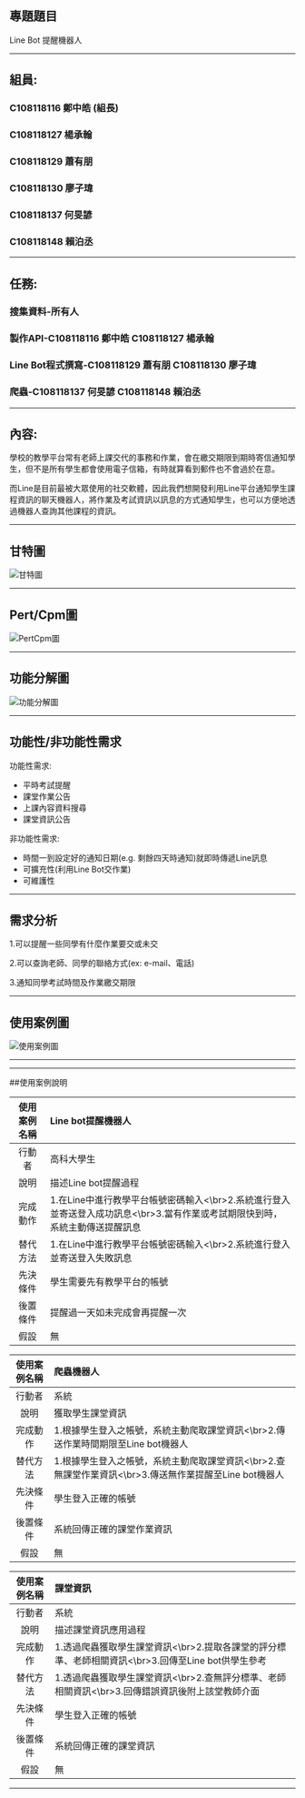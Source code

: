 ## 專題題目
Line Bot 提醒機器人



***
## 組員:
### C108118116 鄭中皓 (組長)
### C108118127 楊承翰
### C108118129 蕭有朋  
### C108118130 廖子瑋
### C108118137 何旻諺
### C108118148 賴泊丞
***
## 任務:
### 搜集資料-所有人
### 製作API-C108118116 鄭中皓 C108118127 楊承翰
### Line Bot程式撰寫-C108118129 蕭有朋 C108118130 廖子瑋
### 爬蟲-C108118137 何旻諺 C108118148 賴泊丞
***
## 內容:
學校的教學平台常有老師上課交代的事務和作業，會在繳交期限到期時寄信通知學生，但不是所有學生都會使用電子信箱，有時就算看到郵件也不會過於在意。

而Line是目前最被大眾使用的社交軟體，因此我們想開發利用Line平台通知學生課程資訊的聊天機器人，將作業及考試資訊以訊息的方式通知學生，也可以方便地透過機器人查詢其他課程的資訊。
***
## 甘特圖
![甘特圖](mermaid-diagram-20211017221823.png "甘特圖")



***
## Pert/Cpm圖
![PertCpm圖](pertcpm.jpg "PertCpm圖")

***
## 功能分解圖
![功能分解圖](功能分解圖.png "功能分解圖_")


***
## 功能性/非功能性需求
功能性需求:
- 平時考試提醒
- 課堂作業公告
- 上課內容資料搜尋
- 課堂資訊公告

非功能性需求:
- 時間一到設定好的通知日期(e.g. 剩餘四天時通知)就即時傳遞Line訊息
- 可擴充性(利用Line Bot交作業)
- 可維護性

***
## 需求分析
1.可以提醒一些同學有什麼作業要交或未交

2.可以查詢老師、同學的聯絡方式(ex: e-mail、電話)

3.通知同學考試時間及作業繳交期限

***
## 使用案例圖
![使用案例圖](使用案例圖.jpg "使用案例圖")


***

***
##使用案例說明


|使用案例名稱 |Line bot提醒機器人|
|:---------:|:--------|
| 行動者 | 高科大學生 | 
| 說明 | 描述Line bot提醒過程 |
| 完成動作 |1.在Line中進行教學平台帳號密碼輸入<\br>2.系統進行登入並寄送登入成功訊息<\br>3.當有作業或考試期限快到時，系統主動傳送提醒訊息| 
| 替代方法 |1.在Line中進行教學平台帳號密碼輸入<\br>2.系統進行登入並寄送登入失敗訊息| 
| 先決條件 | 學生需要先有教學平台的帳號 | 
| 後置條件 | 提醒過一天如未完成會再提醒一次 | 
| 假設 | 無 |

|使用案例名稱 | 爬蟲機器人 |
|:---------:|:--------|
| 行動者 | 系統 | 
| 說明 | 獲取學生課堂資訊 |
| 完成動作 |1.根據學生登入之帳號，系統主動爬取課堂資訊<\br>2.傳送作業時間期限至Line bot機器人| 
| 替代方法 |1.根據學生登入之帳號，系統主動爬取課堂資訊<\br>2.查無課堂作業資訊<\br>3.傳送無作業提醒至Line bot機器人| 
| 先決條件 | 學生登入正確的帳號 | 
| 後置條件 | 系統回傳正確的課堂作業資訊 | 
| 假設 | 無 | 


|使用案例名稱 | 課堂資訊 |
|:---------:|:--------|
| 行動者 | 系統 | 
| 說明 | 描述課堂資訊應用過程 |
| 完成動作 |1.透過爬蟲獲取學生課堂資訊<\br>2.提取各課堂的評分標準、老師相關資訊<\br>3.回傳至Line bot供學生參考| 
| 替代方法 |1.透過爬蟲獲取學生課堂資訊<\br>2.查無評分標準、老師相關資訊<\br>3.回傳錯誤資訊後附上該堂教師介面| 
| 先決條件 | 學生登入正確的帳號 | 
| 後置條件 | 系統回傳正確的課堂資訊 | 
| 假設 | 無 | 

***


